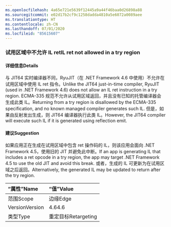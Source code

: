 ```yaml
---
ms.openlocfilehash: 4a65e721e5639f12445a9a44f46baa0d26898a88
ms.sourcegitcommit: e02d17b2cf9c1258dadda4810a5e6072a0089aee
ms.translationtype: HT
ms.contentlocale: zh-CN
ms.lasthandoff: 07/01/2020
ms.locfileid: "85615607"
---
```

### <a name="il-ret-not-allowed-in-a-try-region"></a><span data-ttu-id="96d59-101">试用区域中不允许 IL ret</span><span class="sxs-lookup"><span data-stu-id="96d59-101">IL ret not allowed in a try region</span></span>

#### <a name="details"></a><span data-ttu-id="96d59-102">详细信息</span><span class="sxs-lookup"><span data-stu-id="96d59-102">Details</span></span>

<span data-ttu-id="96d59-103">与 JIT64 实时编译器不同，RyuJIT（在 .NET Framework 4.6 中使用）不允许在试用区域中使用 IL ret 指令。</span><span class="sxs-lookup"><span data-stu-id="96d59-103">Unlike the JIT64 just-in-time compiler, RyuJIT (used in .NET Framework 4.6) does not allow an IL ret instruction in a try region.</span></span> <span data-ttu-id="96d59-104">ECMA-335 规范不允许从试用区域返回，并且没有已知的托管编译器会生成此类 IL。</span><span class="sxs-lookup"><span data-stu-id="96d59-104">Returning from a try region is disallowed by the ECMA-335 specification, and no known managed compiler generates such IL.</span></span> <span data-ttu-id="96d59-105">但是，如果由反射发出生成，则 JIT64 编译器执行此类 IL。</span><span class="sxs-lookup"><span data-stu-id="96d59-105">However, the JIT64 compiler will execute such IL if it is generated using reflection emit.</span></span>

#### <a name="suggestion"></a><span data-ttu-id="96d59-106">建议</span><span class="sxs-lookup"><span data-stu-id="96d59-106">Suggestion</span></span>

<span data-ttu-id="96d59-107">如果应用正在生成在试用区域中包含 ret 操作码的 IL，则该应用会面向 .NET Framework 4.5，使用旧的 JIT 并避免此中断。</span><span class="sxs-lookup"><span data-stu-id="96d59-107">If an app is generating IL that includes a ret opcode in a try region, the app may target .NET Framework 4.5 to use the old JIT and avoid this break.</span></span> <span data-ttu-id="96d59-108">或者，生成的 IL 可更新为在试用区域之后返回。</span><span class="sxs-lookup"><span data-stu-id="96d59-108">Alternatively, the generated IL may be updated to return after the try region.</span></span>

| <span data-ttu-id="96d59-109">“属性”</span><span class="sxs-lookup"><span data-stu-id="96d59-109">Name</span></span>    | <span data-ttu-id="96d59-110">“值”</span><span class="sxs-lookup"><span data-stu-id="96d59-110">Value</span></span>       |
|:--------|:------------|
| <span data-ttu-id="96d59-111">范围</span><span class="sxs-lookup"><span data-stu-id="96d59-111">Scope</span></span>   | <span data-ttu-id="96d59-112">边缘</span><span class="sxs-lookup"><span data-stu-id="96d59-112">Edge</span></span>        |
| <span data-ttu-id="96d59-113">Version</span><span class="sxs-lookup"><span data-stu-id="96d59-113">Version</span></span> | <span data-ttu-id="96d59-114">4.6</span><span class="sxs-lookup"><span data-stu-id="96d59-114">4.6</span></span>         |
| <span data-ttu-id="96d59-115">类型</span><span class="sxs-lookup"><span data-stu-id="96d59-115">Type</span></span>    | <span data-ttu-id="96d59-116">重定目标</span><span class="sxs-lookup"><span data-stu-id="96d59-116">Retargeting</span></span> |
